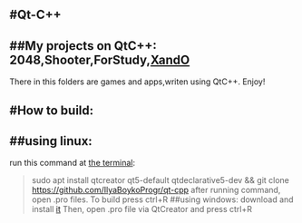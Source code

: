 #Qt-C++
---
##My projects on QtC++: 2048,Shooter,ForStudy,[XandO](http://https://github.com/IlyaBoykoProgr/qt-cpp/XandO "TicTacToe")
---

There in this folders are games and apps,writen using QtC++.
Enjoy!

#How to build:
---
##using linux:
---
 run this command at [the terminal]( "Ctrl+Alt+T"):
 > sudo apt install qtcreator qt5-default qtdeclarative5-dev && git clone https://github.com/IlyaBoykoProgr/qt-cpp
 after running command, open .pro files. To build press ctrl+R 
##using windows:
 download and install [it](http://download.qt.io/official_releases/qt/5.12/5.12.4/qt-opensource-windows-x86-5.12.4.exe)
Then, open .pro file via QtCreator and press ctrl+R<br/>
